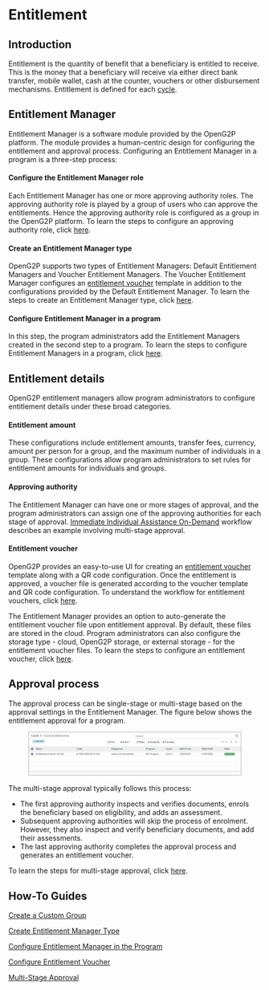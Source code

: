 # Entitlement

## Introduction

Entitlement is the quantity of benefit that a beneficiary is entitled to receive. This is the money that a beneficiary will receive via either direct bank transfer, mobile wallet, cash at the counter, vouchers or other disbursement mechanisms. Entitlement is defined for each [cycle](disbursement-cycles.md).

## Entitlement Manager

Entitlement Manager is a software module provided by the OpenG2P platform. The module provides a human-centric design for configuring the entitlement and approval process. Configuring an Entitlement Manager in a program is a three-step process:

#### Configure the Entitlement Manager role

Each Entitlement Manager has one or more approving authority roles. The approving authority role is played by a group of users who can approve the entitlements. Hence the approving authority role is configured as a group in the OpenG2P platform. To learn the steps to configure an approving authority role, click [here](../guides/user-guides/create-entitlement-manager-role.md).

#### Create an Entitlement Manager type

OpenG2P supports two types of Entitlement Managers: Default Entitlement Managers and Voucher Entitlement Managers. The Voucher Entitlement Manager configures an [entitlement voucher](../eligibility-and-enrolment/payment-types/voucher.md) template in addition to the configurations provided by the Default Entitlement Manager. To learn the steps to create an Entitlement Manager type, click [here](broken-reference).

#### Configure Entitlement Manager in a program

In this step, the program administrators add the Entitlement Managers created in the second step to a program. To learn the steps to configure Entitlement Managers in a program, click [here](broken-reference).

## Entitlement details

OpenG2P entitlement managers allow program administrators to configure entitlement details under these broad categories.&#x20;

#### Entitlement amount

These configurations include entitlement amounts, transfer fees, currency, amount per person for a group, and the maximum number of individuals in a group. These configurations allow program administrators to set rules for entitlement amounts for individuals and groups.

#### Approving authority

The Entitlement Manager can have one or more stages of approval, and the program administrators can assign one of the approving authorities for each stage of approval. [Immediate Individual Assistance On-Demand](../workflows/on-demand-assistance.md) workflow describes an example involving multi-stage approval.

#### Entitlement voucher

OpenG2P provides an easy-to-use UI for creating an [entitlement voucher](../eligibility-and-enrolment/payment-types/voucher.md) template along with a QR code configuration. Once the entitlement is approved, a voucher file is generated according to the voucher template and QR code configuration. To understand the workflow for entitlement vouchers, click [here](../workflows/on-demand-assistance.md).

The Entitlement Manager provides an option to auto-generate the entitlement voucher file upon entitlement approval. By default, these files are stored in the cloud. Program administrators can also configure the storage type - cloud, OpenG2P storage, or external storage - for the entitlement voucher files. To learn the steps to configure an entitlement voucher, click [here](broken-reference).

## Approval process

The approval process can be single-stage or multi-stage based on the approval settings in the Entitlement Manager. The figure below shows the entitlement approval for a program.

<figure><img src="../.gitbook/assets/approval-process.png" alt=""><figcaption></figcaption></figure>

The multi-stage approval typically follows this process:

* The first approving authority inspects and verifies documents, enrols the beneficiary based on eligibility, and adds an assessment.
* Subsequent approving authorities will skip the process of enrolment. However, they also inspect and verify beneficiary documents, and add their assessments.
* The last approving authority completes the approval process and generates an entitlement voucher.

To learn the steps for multi-stage approval, click [here](../guides/user-guides/multi-stage-approval.md).

## How-To Guides

[Create a Custom Group](../guides/user-guides/create-entitlement-manager-role.md)

[Create Entitlement Manager Type](broken-reference)&#x20;

[Configure Entitlement Manager in the Program](broken-reference)

[Configure Entitlement Voucher](broken-reference)

[Multi-Stage Approval](../guides/user-guides/multi-stage-approval.md)

